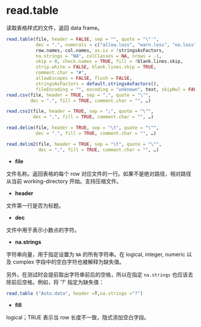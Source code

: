 # read.table

读取表格样式的文件，返回 data frame。

```r
read.table(file, header = FALSE, sep = "", quote = "\"'",
           dec = ".", numerals = c("allow.loss", "warn.loss", "no.loss"),
           row.names, col.names, as.is = !stringsAsFactors,
           na.strings = "NA", colClasses = NA, nrows = -1,
           skip = 0, check.names = TRUE, fill = !blank.lines.skip,
           strip.white = FALSE, blank.lines.skip = TRUE,
           comment.char = "#",
           allowEscapes = FALSE, flush = FALSE,
           stringsAsFactors = default.stringsAsFactors(),
           fileEncoding = "", encoding = "unknown", text, skipNul = FALSE)
read.csv(file, header = TRUE, sep = ",", quote = "\"",
         dec = ".", fill = TRUE, comment.char = "", …)

read.csv2(file, header = TRUE, sep = ";", quote = "\"",
          dec = ",", fill = TRUE, comment.char = "", …)

read.delim(file, header = TRUE, sep = "\t", quote = "\"",
           dec = ".", fill = TRUE, comment.char = "", …)

read.delim2(file, header = TRUE, sep = "\t", quote = "\"",
            dec = ",", fill = TRUE, comment.char = "", …)
```

- **file**

文件名称。返回表格的每个 row 对应文件的一行。如果不是绝对路径，相对路径从当前 working-directory 开始。支持压缩文件。


- **header**

文件第一行是否为标题。

- **dec**

文件中用于表示小数点的字符。

- **na.strings**

字符串向量，用于指定设置为 `NA` 的所有字符串。在 logical, integer, numeric 以及 complex 字段中的空白字符也被解释为缺失值。

另外，在测试时会提前取出字符串前后的空格，所以在指定 `na.strings` 也应该去除前后空格。例如，将 '?' 指定为缺失值：

```r
read.table ("Auto.data", header =T,na.strings ="?")
```

- **fill**

logical；TRUE 表示当 row 长度不一致，隐式添加空白字段。

